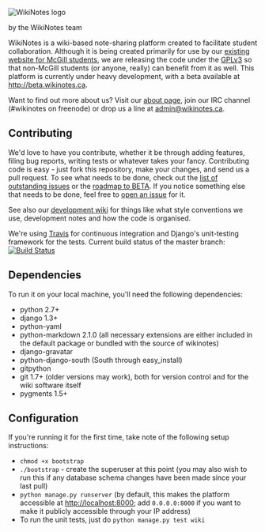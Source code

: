 ![WikiNotes logo](http://www.wikinotes.ca/static/img/wikinotes.png)

by the WikiNotes team

WikiNotes is a wiki-based note-sharing platform created to facilitate student collaboration. Although it is being created primarily for use by our [existing website for McGill students](http://www.wikinotes.ca), we are releasing the code under the [GPLv3](http://opensource.org/licenses/GPL-3.0) so that non-McGill students (or anyone, really) can benefit from it as well. This platform is currently under heavy development, with a beta available at http://beta.wikinotes.ca.

Want to find out more about us? Visit our [about page](http://www.wikinotes.ca/wiki/wikinotes:About), join our IRC channel (#wikinotes on freenode) or drop us a line at admin@wikinotes.ca.

Contributing
------------

We'd love to have you contribute, whether it be through adding features, filing bug reports, writing tests or whatever takes your fancy. Contributing code is easy - just fork this repository, make your changes, and send us a pull request. To see what needs to be done, check out the [list of outstanding issues](https://github.com/dellsystem/wikinotes/issues) or the [roadmap to BETA](https://github.com/dellsystem/wikinotes/issues/48). If you notice something else that needs to be done, feel free to [open an issue](https://github.com/dellsystem/wikinotes/issues/new) for it.

See also our [development wiki](https://github.com/dellsystem/wikinotes/wiki) for things like what style conventions we use, development notes and how the code is organised.

We're using [Travis](http://travis-ci.org) for continuous integration and Django's unit-testing framework for the tests. Current build status of the master branch: [![Build Status](https://secure.travis-ci.org/dellsystem/wikinotes.png?branch=ci)](http://travis-ci.org/dellsystem/wikinotes)

Dependencies
------------

To run it on your local machine, you'll need the following dependencies:

* python 2.7+
* django 1.3+
* python-yaml
* python-markdown 2.1.0 (all necessary extensions are either included in the default package or bundled with the source of wikinotes)
* django-gravatar
* python-django-south (South through easy_install)
* gitpython
* git 1.7+ (older versions may work), both for version control and for the wiki software itself
* pygments 1.5+

Configuration
-------------

If you're running it for the first time, take note of the following setup instructions:

* `chmod +x bootstrap`
* `./bootstrap` - create the superuser at this point (you may also wish to run this if any database schema changes have been made since your last pull)
* `python manage.py runserver` (by default, this makes the platform accessible at [http://localhost:8000](http://localhost:8000); add `0.0.0.0:8000` if you want to make it publicly accessible through your IP address)
* To run the unit tests, just do `python manage.py test wiki`
